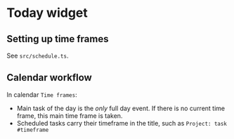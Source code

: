 # Today widget

## Setting up time frames

See `src/schedule.ts`.

## Calendar workflow

In calendar `Time frames`:

- Main task of the day is the _only_ full day event. If there is no current time frame, this main time frame is taken.
- Scheduled tasks carry their timeframe in the title, such as `Project: task #timeframe`
